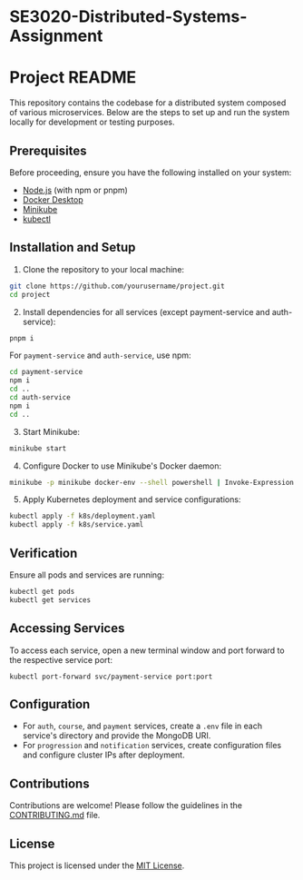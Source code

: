 # SE3020-Distributed-Systems-Assignment

# Project README

This repository contains the codebase for a distributed system composed of various microservices. Below are the steps to set up and run the system locally for development or testing purposes.

## Prerequisites

Before proceeding, ensure you have the following installed on your system:

- [Node.js](https://nodejs.org/) (with npm or pnpm)
- [Docker Desktop](https://www.docker.com/products/docker-desktop)
- [Minikube](https://minikube.sigs.k8s.io/docs/start/)
- [kubectl](https://kubernetes.io/docs/tasks/tools/install-kubectl/)

## Installation and Setup

1. Clone the repository to your local machine:

```bash
git clone https://github.com/yourusername/project.git
cd project
```

2. Install dependencies for all services (except payment-service and auth-service):

```bash
pnpm i
```

For `payment-service` and `auth-service`, use npm:

```bash
cd payment-service
npm i
cd ..
cd auth-service
npm i
cd ..
```

3. Start Minikube:

```bash
minikube start
```

4. Configure Docker to use Minikube's Docker daemon:

```bash
minikube -p minikube docker-env --shell powershell | Invoke-Expression
```

5. Apply Kubernetes deployment and service configurations:

```bash
kubectl apply -f k8s/deployment.yaml
kubectl apply -f k8s/service.yaml
```

## Verification

Ensure all pods and services are running:

```bash
kubectl get pods
kubectl get services
```

## Accessing Services

To access each service, open a new terminal window and port forward to the respective service port:

`kubectl port-forward svc/payment-service port:port`

## Configuration

- For `auth`, `course`, and `payment` services, create a `.env` file in each service's directory and provide the MongoDB URI.
- For `progression` and `notification` services, create configuration files and configure cluster IPs after deployment.

## Contributions

Contributions are welcome! Please follow the guidelines in the [CONTRIBUTING.md](CONTRIBUTING.md) file.

## License

This project is licensed under the [MIT License](LICENSE).
